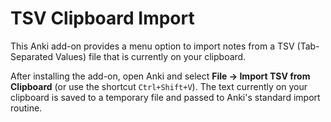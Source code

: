 # TSV Clipboard Import

This Anki add-on provides a menu option to import notes from a TSV
(Tab-Separated Values) file that is currently on your clipboard.

After installing the add-on, open Anki and select **File → Import TSV from Clipboard**
(or use the shortcut `Ctrl+Shift+V`). The text currently on your clipboard is
saved to a temporary file and passed to Anki's standard import routine.

